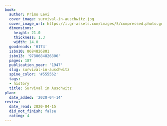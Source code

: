 ```yaml
---
book:
  author: Primo Levi
  cover_image: survival-in-auschwitz.jpg
  cover_image_url: https://i.gr-assets.com/images/S/compressed.photo.goodreads.com/books/1414374949l/6174._SX98_.jpg
  dimensions:
    height: 21.0
    thickness: 1.3
    width: 14.0
  goodreads: '6174'
  isbn10: 0684826801
  isbn13: '9780684826806'
  pages: 187
  publication_year: '1947'
  slug: survival-in-auschwitz
  spine_color: '#555562'
  tags:
  - history
  title: Survival in Auschwitz
plan:
  date_added: '2020-04-14'
review:
  date_read: 2020-04-15
  did_not_finish: false
  rating: 4
---
```


